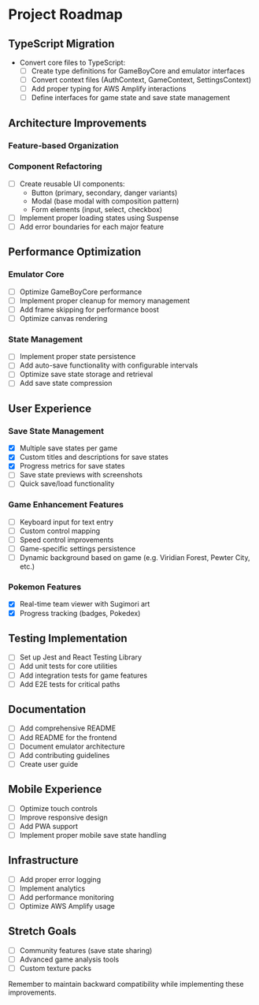 # Project Roadmap

## TypeScript Migration
- Convert core files to TypeScript:
  - [ ] Create type definitions for GameBoyCore and emulator interfaces
  - [ ] Convert context files (AuthContext, GameContext, SettingsContext)
  - [ ] Add proper typing for AWS Amplify interactions
  - [ ] Define interfaces for game state and save state management

## Architecture Improvements

### Feature-based Organization

### Component Refactoring
- [ ] Create reusable UI components:
  - Button (primary, secondary, danger variants)
  - Modal (base modal with composition pattern)
  - Form elements (input, select, checkbox)
- [ ] Implement proper loading states using Suspense
- [ ] Add error boundaries for each major feature

## Performance Optimization

### Emulator Core
- [ ] Optimize GameBoyCore performance
- [ ] Implement proper cleanup for memory management
- [ ] Add frame skipping for performance boost
- [ ] Optimize canvas rendering

### State Management
- [ ] Implement proper state persistence
- [ ] Add auto-save functionality with configurable intervals
- [ ] Optimize save state storage and retrieval
- [ ] Add save state compression

## User Experience

### Save State Management
- [x] Multiple save states per game
- [x] Custom titles and descriptions for save states
- [x] Progress metrics for save states
- [ ] Save state previews with screenshots
- [ ] Quick save/load functionality

### Game Enhancement Features
- [ ] Keyboard input for text entry
- [ ] Custom control mapping
- [ ] Speed control improvements
- [ ] Game-specific settings persistence
- [ ] Dynamic background based on game (e.g. Viridian Forest, Pewter City, etc.)

### Pokemon Features
- [x] Real-time team viewer with Sugimori art
- [x] Progress tracking (badges, Pokedex)

## Testing Implementation
- [ ] Set up Jest and React Testing Library
- [ ] Add unit tests for core utilities
- [ ] Add integration tests for game features
- [ ] Add E2E tests for critical paths

## Documentation
- [ ] Add comprehensive README
- [ ] Add README for the frontend
- [ ] Document emulator architecture
- [ ] Add contributing guidelines
- [ ] Create user guide

## Mobile Experience
- [ ] Optimize touch controls
- [ ] Improve responsive design
- [ ] Add PWA support
- [ ] Implement proper mobile save state handling

## Infrastructure
- [ ] Add proper error logging
- [ ] Implement analytics
- [ ] Add performance monitoring
- [ ] Optimize AWS Amplify usage

## Stretch Goals
- [ ] Community features (save state sharing)
- [ ] Advanced game analysis tools
- [ ] Custom texture packs

Remember to maintain backward compatibility while implementing these improvements.

